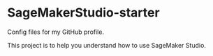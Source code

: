 # SageMakerStudio-starter
Config files for my GitHub profile.

This project is to help you understand how to use SageMaker Studio.
